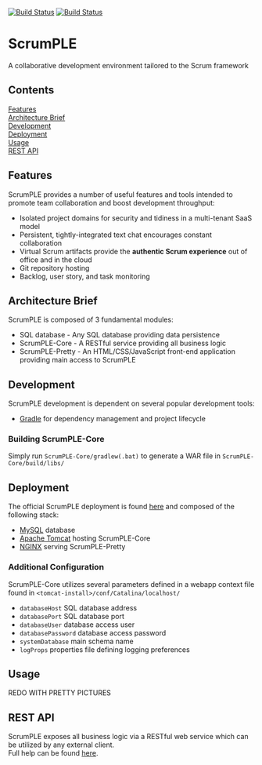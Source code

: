 [![Build Status](https://travis-ci.org/kkorolyov/ScrumPLE.svg?branch=master)](https://travis-ci.org/kkorolyov/ScrumPLE)
[![Build Status](http://scrumple.win:8080/jenkins/job/ScrumPLE/badge/icon)](https://scrumple.win:8443/jenkins/job/ScrumPLE/)
# ScrumPLE
A collaborative development environment tailored to the Scrum framework

## Contents
[Features](#features)  
[Architecture Brief](#architecture-brief)  
[Development](#development)  
[Deployment](#deployment)  
[Usage](#usage)  
[REST API](#rest-api)  

## Features
ScrumPLE provides a number of useful features and tools intended to promote team collaboration and boost development throughput:
* Isolated project domains for security and tidiness in a multi-tenant SaaS model
* Persistent, tightly-integrated text chat encourages constant collaboration
* Virtual Scrum artifacts provide the **authentic Scrum experience** out of office and in the cloud
* Git repository hosting
* Backlog, user story, and task monitoring

## Architecture Brief
ScrumPLE is composed of 3 fundamental modules:
* SQL database - Any SQL database providing data persistence
* ScrumPLE-Core - A RESTful service providing all business logic
* ScrumPLE-Pretty - An HTML/CSS/JavaScript front-end application providing main access to ScrumPLE

## Development
ScrumPLE development is dependent on several popular development tools:
* [Gradle] for dependency management and project lifecycle

### Building ScrumPLE-Core
Simply run `ScrumPLE-Core/gradlew(.bat)` to generate a WAR file in `ScrumPLE-Core/build/libs/`

## Deployment
The official ScrumPLE deployment is found [here][ScrumPLE] and composed of the following stack:
* [MySQL] database
* [Apache Tomcat] hosting ScrumPLE-Core
* [NGINX] serving ScrumPLE-Pretty

### Additional Configuration
ScrumPLE-Core utilizes several parameters defined in a webapp context file found in `<tomcat-install>/conf/Catalina/localhost/`
* `databaseHost` SQL database address
* `databasePort` SQL database port
* `databaseUser` database access user
* `databasePassword` database access password
* `systemDatabase` main schema name
* `logProps` properties file defining logging preferences

## Usage
REDO WITH PRETTY PICTURES

## REST API
ScrumPLE exposes all business logic via a RESTful web service which can be utilized by any external client.  
Full help can be found [here][ScrumPLE-Core].

[Apache Tomcat]: http://tomcat.apache.org/
[Tomcat]: http://tomcat.apache.org/
[Gradle]: https://gradle.org/
[Jersey]: https://jersey.java.net/
[Node.js]: https://nodejs.org/
[MySQL]: https://www.mysql.com/
[NGINX]: https://www.nginx.com/
[ScrumPLE]: https://scrumple.win/
[ScrumPLE-Core]: https://scrumple.win:8443/scrumple/